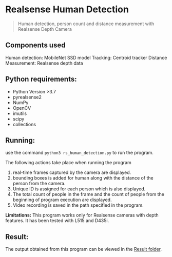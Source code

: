 # Realsense Human Detection
> Human detection, person count and distance measurement with Realsense Depth Camera

## Components used
Human detection: MobileNet SSD model
Tracking: Centroid tracker
Distance Measurement: Realsense depth data

## Python requirements:
* Python Version >3.7
* pyrealsense2
* NumPy
* OpenCV
* imutils
* scipy
* collections



## Running:
use the command `python3 rs_human_detection.py` to run the program.

The following actions take place when running the program
1. real-time frames captured by the camera are displayed.
2. bounding boxes is added for human along with the distance of the person from the camera.
3. Unique ID is assigned for each person which is also displayed.
4. The total count of people in the frame and the count of people from the beginning of program execution are displayed.
5. Video recording is saved in the path specified in the program.

**Limitations:**
This program works only for Realsense cameras with depth features. It has been tested with L515 and D435i.

## Result:
The output obtained from this program can be viewed in the [Result folder](https://github.com/saisatheesh5/RS-Human-detection/tree/main/Result).
